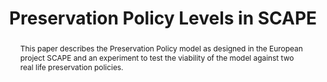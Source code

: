 ---
abstract: This paper describes the Preservation Policy model as designed in the European
  project SCAPE and an experiment to test the viability of the model against two real
  life preservation policies.
creators:
- Sierman, Barbara
- Jones, Catherine
- Bechhofer, Sean
- Elstrøm, Gry
date: null
document_url: https://services.phaidra.univie.ac.at/api/object/o:378055/download
grand_parent: iPRES
institutions: []
keywords:
- digital preservation
- policies
- watch
- planning
- lisbon
landing_page_url: https://phaidra.univie.ac.at/o:378055
language: eng
layout: publication
license: CC BY-SA 2.0 AT
notes_url: null
parent: iPRES 2013
publication_type: paper
size: 657206
slides_url: null
source_name: iPRES
stream_url: null
title: Preservation Policy Levels in SCAPE
year: 2013
---